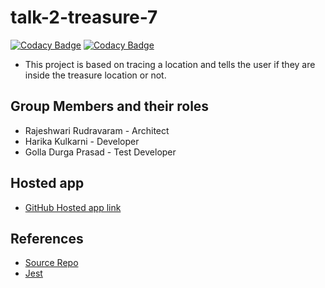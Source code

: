 # talk-2-treasure-7

[![Codacy Badge](https://api.codacy.com/project/badge/Grade/de06a133bc814b7b871a3fd637d8811a)](https://app.codacy.com/gh/Rajeshwari-Rudra/talk-2-treasure-7?utm_source=github.com&utm_medium=referral&utm_content=Rajeshwari-Rudra/talk-2-treasure-7&utm_campaign=Badge_Grade)
[![Codacy Badge](https://api.codacy.com/project/badge/Grade/de06a133bc814b7b871a3fd637d8811a)](https://app.codacy.com/gh/Rajeshwari-Rudra/talk-2-treasure-7?utm_source=github.com&utm_medium=referral&utm_content=Rajeshwari-Rudra/talk-2-treasure-7&utm_campaign=Badge_Grade)

 - This project is based on tracing a location and tells the user if they are inside the treasure location or not.

## Group Members and their roles
- Rajeshwari Rudravaram - Architect
- Harika Kulkarni - Developer
- Golla Durga Prasad - Test Developer

## Hosted app
- [GitHub Hosted app link](https://rajeshwari-rudra.github.io/talk-2-treasure-7/)

## References
- [Source Repo](https://github.com/Saikrishna1545/talk2-group1)
- [Jest](https://jestjs.io/docs/en/getting-started)
